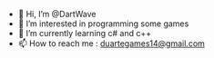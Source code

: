 - 👋 Hi, I’m @DartWave
- 👀 I’m interested in programming some games
- 🌱 I’m currently learning c# and c++
- 📫 How to reach me : duartegames14@gmail.com

<!---
DartWave/DartWave is a ✨ special ✨ repository because its `README.md` (this file) appears on your GitHub profile.
You can click the Preview link to take a look at your changes.
--->
